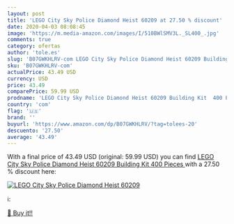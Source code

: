 ```yaml
---
layout: post
title: 'LEGO City Sky Police Diamond Heist 60209 at 27.50 % discount'
date: 2020-04-03 08:08:45
image: 'https://m.media-amazon.com/images/I/510BWlSMV3L._SL400_.jpg'
comments: true
category: ofertas
author: 'tole.es'
slug: 'B07GWKHLRV-com LEGO City Sky Police Diamond Heist 60209 Building Kit 400...'
sku: 'B07GWKHLRV-com'
actualPrice: 43.49 USD
currency: USD
price: 43.49
comparePrice: 59.99 USD
prodname: 'LEGO City Sky Police Diamond Heist 60209 Building Kit  400 Pieces '
country: 'com'
flag: '🇺🇸'
brand: ''
buyurl: 'https://www.amazon.com/dp/B07GWKHLRV/?tag=tolees-20'
descuento: '27.50'
average: '43.49'
---
```


With a final price of 43.49 USD (original: 59.99 USD) you can find [LEGO City Sky Police Diamond Heist 60209 Building Kit  400 Pieces ](https://www.amazon.com/dp/B07GWKHLRV/?tag=tolees-20) with a  27.50 % discount here:

[![LEGO City Sky Police Diamond Heist 60209](https://m.media-amazon.com/images/I/510BWlSMV3L._SL400_.jpg)](https://www.amazon.com/dp/B07GWKHLRV/?tag=tolees-20)

ℹ️:


[🛒 Buy it!!](https://www.amazon.com/dp/B07GWKHLRV/?tag=tolees-20)
